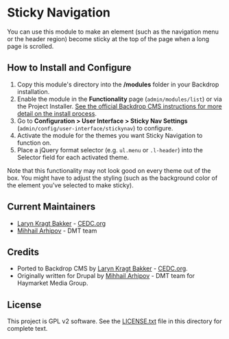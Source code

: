 # Sticky Navigation

You can use this module to make an element (such as the navigation menu or
the header region) become sticky at the top of the page when a long page
is scrolled.

## How to Install and Configure

1. Copy this module's directory into the **/modules** folder in your 
   Backdrop installation.
2. Enable the module in the **Functionality** page (`admin/modules/list`) or
   via the Project Installer. [See the official Backdrop CMS instructions
   for more detail on the install process](https://backdropcms.org/guide/modules).
3. Go to **Configuration > User Interface > Sticky Nav Settings** 
   (`admin/config/user-interface/stickynav`) to configure.
4. Activate the module for the themes you want Sticky Navigation to 
   function on.
5. Place a jQuery format selector (e.g. `ul.menu` or `.l-header`) into the 
   Selector field for each activated theme.

Note that this functionality may not look good on every theme out of the box. 
You might have to adjust the styling (such as the background color of the 
element you've selected to make sticky).

## Current Maintainers

- [Laryn Kragt Bakker](https://github.com/laryn) - [CEDC.org](https://cedc.org)
- [Mihhail Arhipov](https://github.com/skein) - DMT team 

## Credits

- Ported to Backdrop CMS by [Laryn Kragt Bakker](https://github.com/laryn) - [CEDC.org](https://cedc.org).
- Originally written for Drupal by [Mihhail Arhipov](https://github.com/skein) - DMT team for Haymarket Media Group.

## License

This project is GPL v2 software. See the [LICENSE.txt](LICENSE.txt) file in this directory for
complete text.

